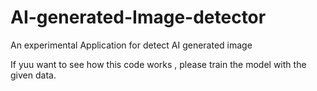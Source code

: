 # AI-generated-Image-detector
An experimental Application for detect AI generated image 

If yuu want to see how this code works , please train the model with the given data.
